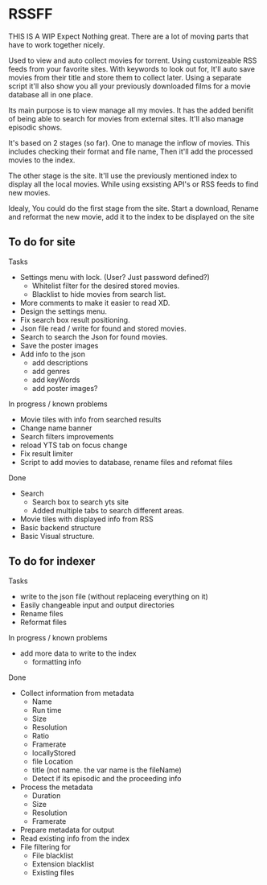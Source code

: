 # RSSFF

THIS IS A WIP
Expect Nothing great. There are a lot of moving parts that have to work together nicely.

Used to view and auto collect movies for torrent. Using customizeable RSS feeds from your favorite sites. With keywords to look out for, It'll auto save movies from their title and store them to collect later. Using a separate script it'll also show you all your previously downloaded films for a movie database all in one place.

Its main purpose is to view manage all my movies. It has the added benifit of being able to search for movies from external sites. It'll also manage episodic shows.

It's based on 2 stages (so far).
One to manage the inflow of movies. This includes checking their format and file name, Then it'll add the processed movies to the index.

The other stage is the site. It'll use the previously mentioned index to display all the local movies. While using exsisting API's or RSS feeds to find new movies.

Idealy, You could do the first stage from the site. Start a download, Rename and reformat the new movie, add it to the index to be displayed on the site

## To do for site
Tasks
- Settings menu with lock. (User? Just password defined?)
  - Whitelist filter for the desired stored movies.
  - Blacklist to hide movies from search list.
- More comments to make it easier to read XD.
- Design the settings menu.
- Fix search box result positioning.
- Json file read / write for found and stored movies.
- Search to search the Json for found movies.
- Save the poster images
- Add info to the json
  - add descriptions
  - add genres
  - add keyWords
  - add poster images?

In progress / known problems
- Movie tiles with info from searched results
- Change name banner
- Search filters improvements
- reload YTS tab on focus change
- Fix result limiter
- Script to add movies to database, rename files and refomat files

Done
- Search
  - Search box to search yts site
  - Added multiple tabs to search different areas.
- Movie tiles with displayed info from RSS
- Basic backend structure
- Basic Visual structure.


## To do for indexer
Tasks
- write to the json file (without replaceing everything on it)
- Easily changeable input and output directories
- Rename files
- Reformat files

In progress / known problems
- add more data to write to the index
  - formatting info

Done
- Collect information from metadata
  - Name
  - Run time
  - Size
  - Resolution
  - Ratio
  - Framerate
  - locallyStored
  - file Location
  - title (not name. the var name is the fileName)
  - Detect if its episodic and the proceeding info
- Process the metadata
  - Duration
  - Size
  - Resolution
  - Framerate
- Prepare metadata for output
- Read existing info from the index
- File filtering for
  - File blacklist
  - Extension blacklist
  - Existing files
